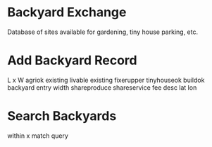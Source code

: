 # Backyard Exchange

Database of sites available for gardening, 
tiny house parking, etc.

# Add Backyard Record
 L x W
 agriok
 existing livable
 existing fixerupper
 tinyhouseok
 buildok
 backyard entry width
 shareproduce
 shareservice
 fee
 desc
 lat
 lon

# Search Backyards
 within x
 match query


